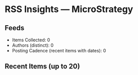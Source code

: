 # RSS Insights — MicroStrategy

## Feeds

- Items Collected: 0
- Authors (distinct): 0
- Posting Cadence (recent items with dates): 0

## Recent Items (up to 20)
